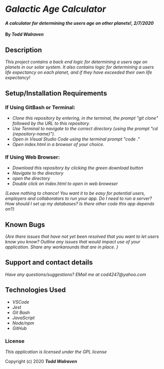 # _Galactic Age Calculator_

#### _A calculator for determining the users age on other planets!, 2/7/2020_

#### By _**Todd Walraven**_

## Description

_This project contains a back end logic for determining a users age on planets in our solar system. It also contains logic for determining a users life expectancy on each planet, and if they have exceeded their own life expectancy!_

## Setup/Installation Requirements

### If Using GitBash or Terminal:

* _Clone this repository by entering, in the terminal, the prompt "git clone" followed by the URL to this repository._
* _Use Terminal to navigate to the correct directory (using the prompt "cd {repository-name}")._
* _Open in Visual Studio Code using the terminal prompt "code ."_
* _Open index.html in a browser of your choice._

### If Using Web Browser:

* _Download this repository by clicking the green download button_
* _Navigate to the directory_
* _open the directory_
* _Double click on index.html to open in web broweser_

_{Leave nothing to chance! You want it to be easy for potential users, employers and collaborators to run your app. Do I need to run a server? How should I set up my databases? Is there other code this app depends on?}_

## Known Bugs

_{Are there issues that have not yet been resolved that you want to let users know you know?  Outline any issues that would impact use of your application.  Share any workarounds that are in place. }_

## Support and contact details

_Have any questions/suggestions? EMail me at cod4247@yahoo.com_

## Technologies Used

* _VSCode_
* _Jest_
* _Git Bash_
* _JavaScript_
* _Node/npm_
* _GitHub_

### License

_This application is licensed under the GPL license_

Copyright (c) 2020 **_Todd Walraven_**